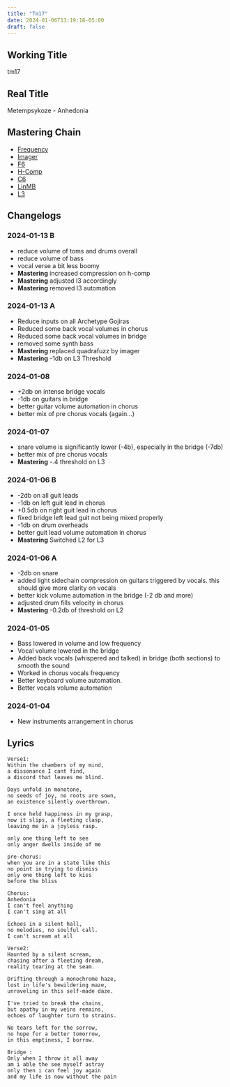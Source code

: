 ```yaml
---
title: "Tm17"
date: 2024-01-06T13:19:18-05:00
draft: false
---
```


## Working Title

tm17

## Real Title

Metempsykoze - Anhedonia

## Mastering Chain

- [Frequency](https://steinberg.help/nuendo_plugin_reference/v11/en/_shared/topics/plug_ref/frequency/frequency_r.html)
- [Imager](https://steinberg.help/nuendo_plugin_reference/v11/en/_shared/topics/plug_ref/imager_r.html)
- [F6](https://www.waves.com/plugins/f6-floating-band-dynamic-eq)
- [H-Comp](https://www.waves.com/plugins/h-comp-hybrid-compressor)
- [C6](https://www.waves.com/plugins/c6-multiband-compressor)
- [LinMB](https://www.waves.com/plugins/linear-phase-multiband-compressor)
- [L3](https://www.waves.com/plugins/l3-multimaximizer)

## Changelogs

### 2024-01-13 B

- reduce volume of toms and drums overall
- reduce volume of bass
- vocal verse a bit less boomy
- **Mastering** increased compression on h-comp
- **Mastering** adjusted l3 accordingly
- **Mastering** removed l3 automation

### 2024-01-13 A

- Reduce inputs on all Archetype Gojiras
- Reduced some back vocal volumes in chorus
- Reduced some back vocal volumes in bridge
- removed some synth bass
- **Mastering** replaced quadrafuzz by imager
- **Mastering** -1db on L3 Threshold

### 2024-01-08

- +2db on intense bridge vocals
- -1db on guitars in bridge
- better guitar volume automation in chorus
- better mix of pre chorus vocals (again...)

### 2024-01-07

- snare volume is significantly lower (-4b), especially in the bridge (-7db)
- better mix of pre chorus vocals
- **Mastering** -.4 threshold on L3

### 2024-01-06 B

- -2db on all guit leads
- -1db on left guit lead in chorus
- +0.5db on right guit lead in chorus
- fixed bridge left lead guit not being mixed properly
- -1db on drum overheads
- better guit lead volume automation in chorus
- **Mastering** Switched L2 for L3

### 2024-01-06 A

- -2db on snare
- added light sidechain compression on guitars triggered by vocals. this should give more clarity on vocals
- better kick volume automation in the bridge (-2 db and more)
- adjusted drum fills velocity in chorus
- **Mastering** -0.2db of threshold on L2

### 2024-01-05

- Bass lowered in volume and low frequency
- Vocal volume lowered in the bridge
- Added back vocals (whispered and talked) in bridge (both sections) to smooth the sound
- Worked in chorus vocals frequency
- Better keyboard volume automation.
- Better vocals volume automation

### 2024-01-04

- New instruments arrangement in chorus


## Lyrics

```
Verse1:
Within the chambers of my mind,
a dissonance I cant find,
a discord that leaves me blind.

Days unfold in monotone,
no seeds of joy, no roots are sown,
an existence silently overthrown.

I once held happiness in my grasp,
now it slips, a fleeting clasp,
leaving me in a joyless rasp.

only one thing left to see
only anger dwells inside of me

pre-chorus:
when you are in a state like this
no point in trying to dismiss
only one thing left to kiss
before the bliss

Chorus:
Anhedonia
I can't feel anything
I can't sing at all

Echoes in a silent hall,
no melodies, no soulful call.
I can't scream at all

Verse2:
Haunted by a silent scream,
chasing after a fleeting dream,
reality tearing at the seam.

Drifting through a monochrome haze,
lost in life's bewildering maze,
unraveling in this self-made daze.

I've tried to break the chains,
but apathy in my veins remains,
echoes of laughter turn to strains.

No tears left for the sorrow,
no hope for a better tomorrow,
in this emptiness, I borrow.

Bridge :
Only when I throw it all away
am i able the see myself astray
only then i can feel joy again
and my life is now without the pain
```